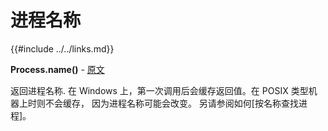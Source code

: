 # 进程名称

{{#include ../../links.md}}

**Process.name()** - [原文](https://psutil.readthedocs.io/en/latest/#psutil.Process.name) <a name="Process.name" ></a>

返回进程名称. 在 Windows 上，第一次调用后会缓存返回值。在 POSIX 类型机器上时则不会缓存， 因为进程名称可能会改变。 另请参阅如何[按名称查找进程]。

